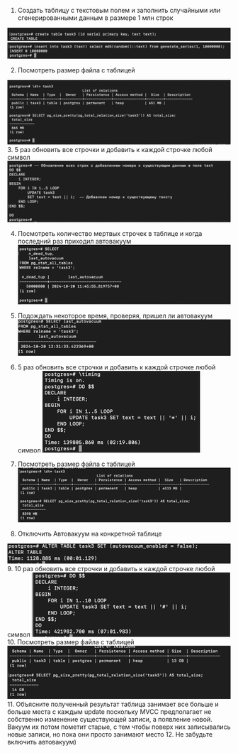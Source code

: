 1. Создать таблицу с текстовым полем и заполнить случайными или сгенерированными данным в размере 1 млн строк


<img src="./img/Снимок экрана 2024-10-20 в 14.46.28.png">
<img src="./img/Снимок экрана 2024-10-20 в 14.46.18.png">

2. Посмотреть размер файла с таблицей
<img src="./img/Снимок экрана 2024-10-20 в 15.11.55.png">
3. 5 раз обновить все строчки и добавить к каждой строчке любой символ
   <img src="./img/Снимок экрана 2024-10-20 в 15.20.34.png">

4. Посмотреть количество мертвых строчек в таблице и когда последний раз приходил
   автовакуум
   <img src="./img/img.png">

5. Подождать некоторое время, проверяя, пришел ли автовакуум
   <img src="./img/img_1.png">

6. 5 раз обновить все строчки и добавить к каждой строчке любой символ
   <img src="./img/img_2.png">
7. Посмотреть размер файла с таблицей
   <img src="./img/img_3.png">
8. Отключить Автовакуум на конкретной таблице
<img src="./img/img_4.png">
9. 10 раз обновить все строчки и добавить к каждой строчке любой символ
   <img src="./img/img_5.png">
10. Посмотреть размер файла с таблицей
    <img src="./img/img_6.png">
11. Объясните полученный результат
   таблица занимает все больше и больше места с каждым update поскольку MVCC предполагает не собственно изменение существующей записи,
   а появление новой. Вакуум их потом пометит старые, с тем чтобы поверх них записывались новые записи, но пока они просто занимают место  
12. Не забудьте включить автовакуум)
